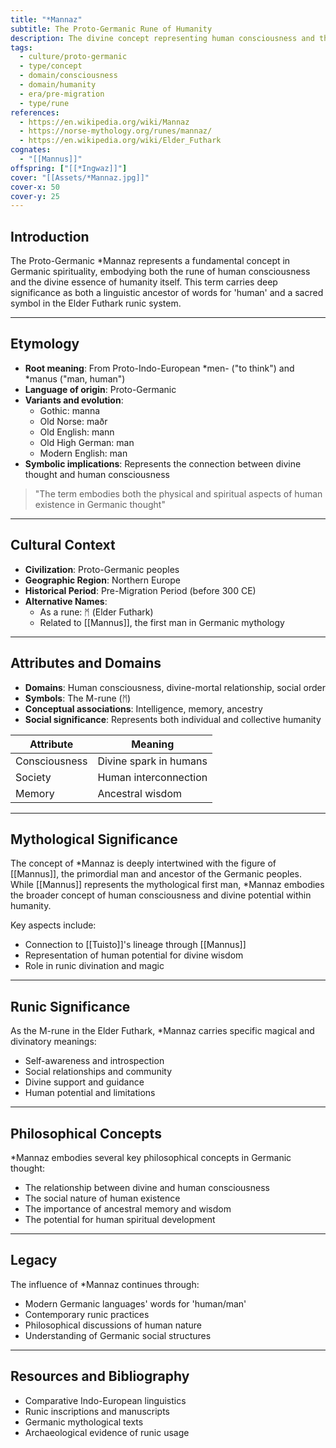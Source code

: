 ```yaml
---
title: "*Mannaz"
subtitle: The Proto-Germanic Rune of Humanity
description: The divine concept representing human consciousness and the sacred bond between gods and mortals
tags:
  - culture/proto-germanic
  - type/concept
  - domain/consciousness
  - domain/humanity
  - era/pre-migration
  - type/rune
references:
  - https://en.wikipedia.org/wiki/Mannaz
  - https://norse-mythology.org/runes/mannaz/
  - https://en.wikipedia.org/wiki/Elder_Futhark
cognates:
  - "[[Mannus]]"
offspring: ["[[*Ingwaz]]"]
cover: "[[Assets/*Mannaz.jpg]]"
cover-x: 50
cover-y: 25
---
```

## Introduction
The Proto-Germanic *Mannaz represents a fundamental concept in Germanic spirituality, embodying both the rune of human consciousness and the divine essence of humanity itself. This term carries deep significance as both a linguistic ancestor of words for 'human' and a sacred symbol in the Elder Futhark runic system.

---

## Etymology

- **Root meaning**: From Proto-Indo-European *men- ("to think") and *manus ("man, human")
- **Language of origin**: Proto-Germanic
- **Variants and evolution**: 
  - Gothic: manna
  - Old Norse: maðr
  - Old English: mann
  - Old High German: man
  - Modern English: man
- **Symbolic implications**: Represents the connection between divine thought and human consciousness

> "The term embodies both the physical and spiritual aspects of human existence in Germanic thought"

---

## Cultural Context

- **Civilization**: Proto-Germanic peoples
- **Geographic Region**: Northern Europe
- **Historical Period**: Pre-Migration Period (before 300 CE)
- **Alternative Names**:
  - As a rune: ᛗ (Elder Futhark)
  - Related to [[Mannus]], the first man in Germanic mythology

---

## Attributes and Domains

- **Domains**: Human consciousness, divine-mortal relationship, social order
- **Symbols**: The M-rune (ᛗ)
- **Conceptual associations**: Intelligence, memory, ancestry
- **Social significance**: Represents both individual and collective humanity

| Attribute | Meaning |
|-----------|----------|
| Consciousness | Divine spark in humans |
| Society | Human interconnection |
| Memory | Ancestral wisdom |

---

## Mythological Significance

The concept of *Mannaz is deeply intertwined with the figure of [[Mannus]], the primordial man and ancestor of the Germanic peoples. While [[Mannus]] represents the mythological first man, *Mannaz embodies the broader concept of human consciousness and divine potential within humanity.

Key aspects include:
- Connection to [[Tuisto]]'s lineage through [[Mannus]]
- Representation of human potential for divine wisdom
- Role in runic divination and magic

---

## Runic Significance

As the M-rune in the Elder Futhark, *Mannaz carries specific magical and divinatory meanings:

- Self-awareness and introspection
- Social relationships and community
- Divine support and guidance
- Human potential and limitations

---

## Philosophical Concepts

*Mannaz embodies several key philosophical concepts in Germanic thought:

- The relationship between divine and human consciousness
- The social nature of human existence
- The importance of ancestral memory and wisdom
- The potential for human spiritual development

---

## Legacy

The influence of *Mannaz continues through:
- Modern Germanic languages' words for 'human/man'
- Contemporary runic practices
- Philosophical discussions of human nature
- Understanding of Germanic social structures

---

## Resources and Bibliography

- Comparative Indo-European linguistics
- Runic inscriptions and manuscripts
- Germanic mythological texts
- Archaeological evidence of runic usage